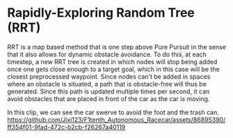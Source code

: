 # Rapidly-Exploring Random Tree (RRT)

RRT is a map based method that is one step above Pure Pursuit in the sense that it also allows for dynamic obstacle avoidance. To do this, at each timestep, a new RRT tree is created in which nodes will stop being added once one gets close enough to a target goal, which in this case will be the closest preprocessed waypoint. Since nodes can't be added in spaces where an obstacle is situated, a path that is obstacle-free will thus be generated. Since this path is updated multiple times per second, it can avoid obstacles that are placed in front of the car as the car is moving. 

In this clip, we can see the car swerve to avoid the foot and the trash can. 
https://github.com/Jixi123/F1tenth_Autonomous_Racecar/assets/86895390/ff354f01-9fad-472c-b2cb-f26267a40119

